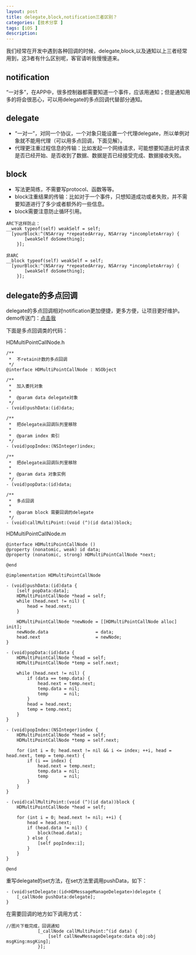 ```yaml
---
layout: post
title: delegate,block,notification三者区别？
categories: [技术分享 ]
tags: [iOS ]
description: 
---
```


我们经常在开发中遇到各种回调的时候，delegate,block,以及通知以上三者经常用到，这3者有什么区别呢，客官请听我慢慢道来。

## notification
“一对多”，在APP中，很多控制器都需要知道一个事件，应该用通知；但是通知用多的将会很恶心，可以用delegate的多点回调代替部分通知。

## delegate
* “一对一”，对同一个协议，一个对象只能设置一个代理delegate，所以单例对象就不能用代理（可以用多点回调，下面见解）。
* 代理更注重过程信息的传输：比如发起一个网络请求，可能想要知道此时请求是否已经开始、是否收到了数据、数据是否已经接受完成、数据接收失败。

## block
* 写法更简练，不需要写protocol、函数等等。
* block注重结果的传输：比如对于一个事件，只想知道成功或者失败，并不需要知道进行了多少或者额外的一些信息。
* block需要注意防止循环引用。

```
ARC下这样防止：
__weak typeof(self) weakSelf = self;
  [yourBlock:^(NSArray *repeatedArray, NSArray *incompleteArray) {
       [weakSelf doSomething];
    }];

非ARC
__block typeof(self) weakSelf = self;
  [yourBlock:^(NSArray *repeatedArray, NSArray *incompleteArray) {
       [weakSelf doSomething];
    }];
```

## delegate的多点回调
delegate的多点回调相对notification更加便捷，更多方便，让项目更好维护。
demo传送门：[点击我](https://github.com/zhangdadi/HDMultiPointCallNode)

下面是多点回调类的代码：

HDMultiPointCallNode.h

```
/**
 *  不retain计数的多点回调
 */
@interface HDMultiPointCallNode : NSObject

/**
 *  加入委托对象
 *
 *  @param data delegate对象
 */
- (void)pushData:(id)data;

/**
 *  把delegate从回调队列里移除
 *
 *  @param index 索引
 */
- (void)popIndex:(NSInteger)index;

/**
 *  把delegate从回调队列里移除
 *
 *  @param data 对象实例
 */
- (void)popData:(id)data;

/**
 *  多点回调
 *
 *  @param block 需要回调的delegate
 */
- (void)callMultiPoint:(void (^)(id data))block;
```

HDMultiPointCallNode.m

```
@interface HDMultiPointCallNode ()
@property (nonatomic, weak) id data;
@property (nonatomic, strong) HDMultiPointCallNode *next;

@end

@implementation HDMultiPointCallNode

- (void)pushData:(id)data {
    [self popData:data];
    HDMultiPointCallNode *head = self;
    while (head.next != nil) {
        head = head.next;
    }
    
    HDMultiPointCallNode *newNode = [[HDMultiPointCallNode alloc] init];
    newNode.data                  = data;
    head.next                     = newNode;
}

- (void)popData:(id)data {
    HDMultiPointCallNode *head = self;
    HDMultiPointCallNode *temp = self.next;
    
    while (head.next != nil) {
        if (data == temp.data) {
            head.next = temp.next;
            temp.data = nil;
            temp      = nil;
        }
        head = head.next;
        temp = temp.next;
    }
}

- (void)popIndex:(NSInteger)index {
    HDMultiPointCallNode *head = self;
    HDMultiPointCallNode *temp = self.next;
    
    for (int i = 0; head.next != nil && i <= index; ++i, head = head.next, temp = temp.next) {
        if (i == index) {
            head.next = temp.next;
            temp.data = nil;
            temp      = nil;
        }
    }
}

- (void)callMultiPoint:(void (^)(id data))block {
    HDMultiPointCallNode *head = self;
    
    for (int i = 0; head.next != nil; ++i) {
        head = head.next;
        if (head.data != nil) {
            block(head.data);
        } else {
            [self popIndex:i];
        }
    }
}

@end

```

重写delegate的set方法，在set方法里调用pushData，如下：

```
- (void)setDelegate:(id<HDMessageManageDelegate>)delegate {
    [_callNode pushData:delegate];
}
```
在需要回调的地方如下调用方式：

```
//图片下载完成，回调通知
            [_callNode callMultiPoint:^(id data) {
                [self callNewMessageDelegate:data obj:obj msgKing:msgKing];
            }];
```            